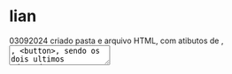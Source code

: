 # lian
03092024 criado pasta e arquivo HTML, com atibutos de <label>, <textarea>, <button>, sendo os dois ultimos adaptados a ARIA
04092024 atualização do arquivo HTML, adicionando icone, lista ordenadadas e desordenadas, menu e menu EMAG/ARIA

